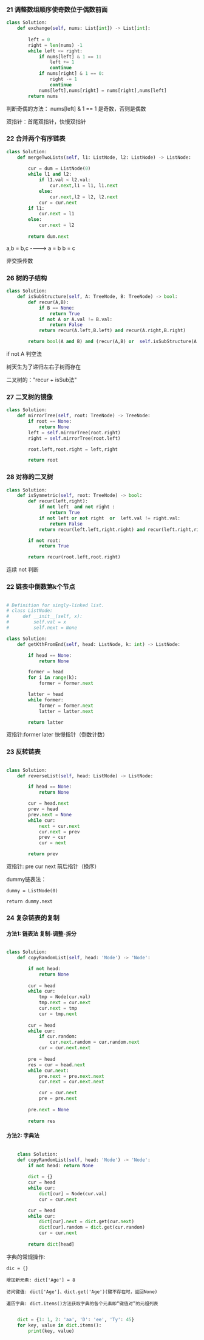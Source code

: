 ### 21 调整数组顺序使奇数位于偶数前面

```python
class Solution:
    def exchange(self, nums: List[int]) -> List[int]:
        
        left = 0 
        right = len(nums) -1
        while left <= right:
            if nums[left] & 1 == 1:
                left += 1
                continue 
            if nums[right] & 1 == 0:
                right -= 1
                continue
            nums[left],nums[right] = nums[right],nums[left]
        return nums
```




判断奇偶的方法： nums[left] & 1 == 1 是奇数，否则是偶数

双指针：首尾双指针，快慢双指针

### 22 合并两个有序链表

```python
class Solution:
    def mergeTwoLists(self, l1: ListNode, l2: ListNode) -> ListNode:
        
        cur = dum = ListNode(0)
        while l1 and l2:
            if l1.val < l2.val:
                cur.next,l1 = l1, l1.next
            else:
                cur.next,l2 = l2, l2.next
            cur = cur.next
        if l1: 
            cur.next = l1
        else:
            cur.next = l2
        
        return dum.next
```		
		
a,b  = b,c ----> a = b    b = c
		
非交换传数

### 26 树的子结构

```python
class Solution:
    def isSubStructure(self, A: TreeNode, B: TreeNode) -> bool:
        def recur(A,B):
            if B == None:
                return True
            if not A or A.val != B.val:
                return False
            return recur(A.left,B.left) and recur(A.right,B.right)

        return bool(A and B) and (recur(A,B) or  self.isSubStructure(A.left,B) or  self.isSubStructure(A.right,B))	
```	


if not A 判空法

树天生为了递归左右子树而存在


二叉树的："recur  +   isSub法"

### 27  二叉树的镜像

```python
class Solution:
    def mirrorTree(self, root: TreeNode) -> TreeNode:
        if root == None:
            return None
        left = self.mirrorTree(root.right)
        right = self.mirrorTree(root.left)

        root.left,root.right = left,right

        return root
```

### 28 对称的二叉树

```python
class Solution:
    def isSymmetric(self, root: TreeNode) -> bool:
        def recur(left,right):
            if not left  and not right :
                return True
            if not left or not right  or  left.val != right.val:
                return False
            return recur(left.left,right.right) and recur(left.right,right.left)

        if not root:
            return True

        return recur(root.left,root.right)
```
		
连续 not 判断


### 22 链表中倒数第k个节点

```python

# Definition for singly-linked list.
# class ListNode:
#     def __init__(self, x):
#         self.val = x
#         self.next = None

class Solution:
    def getKthFromEnd(self, head: ListNode, k: int) -> ListNode:

        if head == None:
            return None

        former = head
        for i in range(k):
            former = former.next

        latter = head 
        while former:
            former = former.next
            latter = latter.next

        return latter
```


双指针:former later 快慢指针（倒数计数）


### 23  反转链表

```python

class Solution:
    def reverseList(self, head: ListNode) -> ListNode:

        if head == None:
            return None

        cur = head.next
        prev = head
        prev.next = None
        while cur:
            next = cur.next        
            cur.next = prev 
            prev = cur
            cur = next

        return prev
```


双指针: pre cur next  前后指针（换序）

dummy链表法： 

	dummy = ListNode(0)

	return dummy.next	


### 24  复杂链表的复制


#### 方法1: 链表法  复制-调整-拆分

```python

class Solution:
    def copyRandomList(self, head: 'Node') -> 'Node':

        if not head:
            return None
        
        cur = head
        while cur:
            tmp = Node(cur.val)
            tmp.next = cur.next
            cur.next = tmp 
            cur = tmp.next
        
        cur = head
        while cur:
            if cur.random:
                cur.next.random = cur.random.next
            cur = cur.next.next
            
        pre = head
        res = cur = head.next
        while cur.next:
            pre.next = pre.next.next
            cur.next = cur.next.next

            cur = cur.next
            pre = pre.next
        
        pre.next = None
        
        return res
```

#### 方法2: 字典法

```python

	class Solution:
    def copyRandomList(self, head: 'Node') -> 'Node':
        if not head: return None
        
        dict = {}
        cur = head
        while cur:
            dict[cur] = Node(cur.val)
            cur = cur.next

        cur = head
        while cur:
            dict[cur].next = dict.get(cur.next)
            dict[cur].random = dict.get(cur.random)
            cur = cur.next
        
        return dict[head]
```


字典的常规操作:
	
	dic = {}
	
	增加新元素: dict['Age'] = 8
	
	访问键值: dict['Age']、dict.get('Age')(键不存在时，返回None)
	
	遍历字典: dict.items()方法获取字典的各个元素即“键值对”的元祖列表
	
```python

	dict = {1: 1, 2: 'aa', 'D': 'ee', 'Ty': 45}
	for key, value in dict.items():
	    print(key, value)
	    
```

